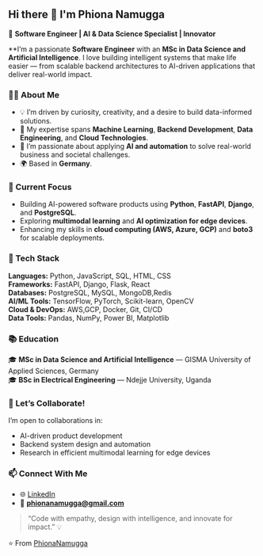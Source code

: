## Hi there 👋 I'm Phiona Namugga

🎯 **Software Engineer | AI & Data Science Specialist | Innovator**


**I’m a passionate **Software Engineer** with an **MSc in Data Science and Artificial Intelligence**. 
I love building intelligent systems that make life easier — from scalable backend architectures to AI-driven applications that deliver real-world impact.


### 👩‍💻 About Me
- 💡 I’m driven by curiosity, creativity, and a desire to build data-informed solutions.  
- 🧠 My expertise spans **Machine Learning**, **Backend Development**, **Data Engineering**, and **Cloud Technologies**.  
- 🚀 I’m passionate about applying **AI and automation** to solve real-world business and societal challenges.  
- 🌍 Based in **Germany**.  


### 🔭 Current Focus
- Building AI-powered software products using **Python**, **FastAPI**, **Django**, and **PostgreSQL**.  
- Exploring **multimodal learning** and **AI optimization for edge devices**.  
- Enhancing my skills in **cloud computing (AWS, Azure, GCP)** and **boto3** for scalable deployments.  
  

### 🧩 Tech Stack
**Languages:** Python, JavaScript, SQL, HTML, CSS  
**Frameworks:** FastAPI, Django, Flask, React  
**Databases:** PostgreSQL, MySQL, MongoDB,Redis  
**AI/ML Tools:** TensorFlow, PyTorch, Scikit-learn, OpenCV  
**Cloud & DevOps:** AWS,GCP, Docker, Git, CI/CD  
**Data Tools:** Pandas, NumPy, Power BI, Matplotlib  


### 📚 Education
🎓 **MSc in Data Science and Artificial Intelligence** — GISMA University of Applied Sciences, Germany  
🎓 **BSc in Electrical Engineering** — Ndejje University, Uganda  


### 🤝 Let’s Collaborate!
I’m open to collaborations in:
- AI-driven product development  
- Backend system design and automation  
- Research in efficient multimodal learning for edge devices  


### 📫 Connect With Me
- 🌐 [LinkedIn](https://www.linkedin.com/in/phiona-n-a0b949168/)  
- 📧 **phionanamugga@gmail.com**  


> “Code with empathy, design with intelligence, and innovate for impact.” 💡  

⭐️ From [PhionaNamugga](https://github.com/Phionanamugga)
